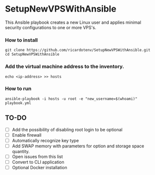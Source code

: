 # SetupNewVPSWithAnsible
This Ansible playbook creates a new Linux user and applies minimal security configurations to one or more VPS's.

### How to install
```
git clone https://github.com/ricardotenv/SetupNewVPSWithAnsible.git
cd SetupNewVPSWithAnsible
```

### Add the virtual machine address to the inventory.
```
echo <ip-address> >> hosts
```

### How to run
```
ansible-playbook -i hosts -u root -e "new_username=$(whoami)" playbook.yml
```

## TO-DO
- [ ] Add the possibility of disabling root login to be optional
- [ ] Enable firewall
- [ ] Automatically recognize key type
- [ ] Add SWAP memory with parameters for option and storage space quantity.
- [ ] Open issues from this list
- [ ] Convert to CLI application
- [ ] Optional Docker installation
